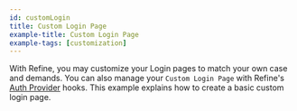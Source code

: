 ```yaml
---
id: customLogin
title: Custom Login Page
example-title: Custom Login Page
example-tags: [customization]
---
```


With Refine, you may customize your Login pages to match your own case and demands. You can also manage your `Custom Login Page` with Refine's [Auth Provider](/docs/core/providers/auth-provider) hooks. This example explains how to create a basic custom login page.

<CodeSandboxExample path="customization-login" />
